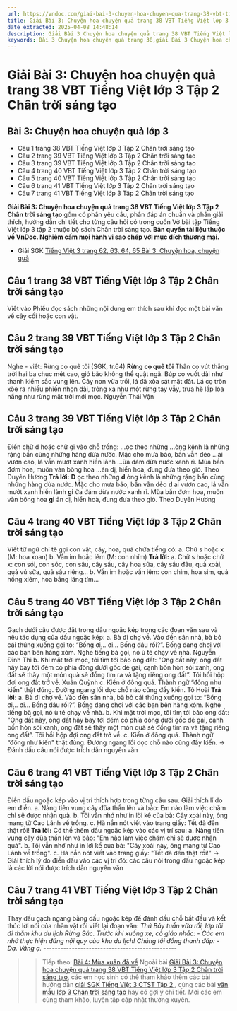 ```yaml
---
url: https://vndoc.com/giai-bai-3-chuyen-hoa-chuyen-qua-trang-38-vbt-tieng-viet-lop-3-tap-2-chan-troi-sang-tao-294675
title: Giải Bài 3: Chuyện hoa chuyện quả trang 38 VBT Tiếng Việt lớp 3 Tập 2 Chân trời sáng tạo - VnDoc.com
date_extracted: 2025-04-08 14:48:14
description: Giải Bài 3 Chuyện hoa chuyện quả trang 38 VBT Tiếng Việt lớp 3 Tập 2 CTST được biên soạn nhằm giúp các em HS đạt kết quả tốt trong quá trình làm bài tập và học tập môn Tiếng Việt lớp 3.
keywords: Bài 3 Chuyện hoa chuyện quả trang 38,giải Bài 3 Chuyện hoa chuyện quả,Bài 3 Chuyện hoa chuyện quả lớp 3,giải vbt Bài 3 Chuyện hoa chuyện quả,Bài 3 Chuyện hoa chuyện quả,tiếng việt lớp 3 chân trời sáng tạo,tiếng việt lớp 3 ctst,tiếng việt lớp 3,sách tiếng việt lớp 3,bài tập tiếng việt lớp 3
---
```


# Giải Bài 3: Chuyện hoa chuyện quả trang 38 VBT Tiếng Việt lớp 3 Tập 2 Chân trời sáng tạo
## **Bài 3: Chuyện hoa chuyện quả lớp 3**
  * Câu 1 trang 38 VBT Tiếng Việt lớp 3 Tập 2 Chân trời sáng tạo
  * Câu 2 trang 39 VBT Tiếng Việt lớp 3 Tập 2 Chân trời sáng tạo
  * Câu 3 trang 39 VBT Tiếng Việt lớp 3 Tập 2 Chân trời sáng tạo
  * Câu 4 trang 40 VBT Tiếng Việt lớp 3 Tập 2 Chân trời sáng tạo
  * Câu 5 trang 40 VBT Tiếng Việt lớp 3 Tập 2 Chân trời sáng tạo
  * Câu 6 trang 41 VBT Tiếng Việt lớp 3 Tập 2 Chân trời sáng tạo
  * Câu 7 trang 41 VBT Tiếng Việt lớp 3 Tập 2 Chân trời sáng tạo

**Giải Bài 3: Chuyện hoa chuyện quả trang 38 VBT Tiếng Việt lớp 3 Tập 2 Chân trời sáng tạo** gồm có phần yêu cầu, phần đáp án chuẩn và phần giải thích, hướng dẫn chi tiết cho từng câu hỏi có trong cuốn Vở bài tập Tiếng Việt lớp 3 tập 2 thuộc bộ  sách Chân trời sáng tạo.
**Bản quyền tài liệu thuộc về VnDoc. Nghiêm cấm mọi hành vi sao chép với mục đích thương mại.**
  * Giải SGK [Tiếng Việt 3 trang 62, 63, 64, 65 Bài 3: Chuyện hoa, chuyện quả](<https://vndoc.com/tieng-viet-3-trang-62-63-64-65-bai-3-chuyen-hoa-chuyen-qua-271747>)

## **Câu 1 trang 38 VBT Tiếng Việt lớp 3 Tập 2 Chân trời sáng tạo**
Viết vào Phiếu đọc sách những nội dung em thích sau khi đọc một bài văn về cây cối hoặc con vật.
## **Câu 2 trang 39 VBT Tiếng Việt lớp 3 Tập 2 Chân trời sáng tạo**
Nghe - viết: Rừng cọ quê tôi \(SGK, tr.64\)
**Rừng cọ quê tôi**
Thân cọ vút thẳng trời hai ba chục mét cao, gió bão không thể quật ngã. Búp cọ vuốt dài như thanh kiếm sắc vung lên. Cây non vừa trồi, lá đã xòa sát mặt đất. Lá cọ tròn xòe ra nhiều phiến nhọn dài, trông xa như một rừng tay vẫy, trưa hè lấp lóa nắng như rừng mặt trời mới mọc.
Nguyễn Thái Vận
## **Câu 3 trang 39 VBT Tiếng Việt lớp 3 Tập 2 Chân trời sáng tạo**
Điền chữ d hoặc chữ gi vào chỗ trống:
...ọc theo những ...òng kênh là những rặng bần cùng những hàng dừa nước. Mặc cho mưa bão, bần vẫn dẻo ...ai vươn cao, lá vẫn mướt xanh hiền lành ...ữa đám dừa nước xanh rì. Mùa bần đơm hoa, muôn vàn bông hoa ...ản dị, hiển hoà, đung đưa theo gió.
Theo Duyên Hương
**Trả lời:**
**D** ọc theo những **d** òng kênh là những rặng bần cùng những hàng dừa nước. Mặc cho mưa bão, bần vẫn dẻo **d** ai vươn cao, lá vẫn mướt xanh hiền lành **gi** ữa đám dừa nước xanh rì. Mùa bần đơm hoa, muôn vàn bông hoa **gi** ản dị, hiển hoà, đung đưa theo gió.
Theo Duyên Hương
## **Câu 4 trang 40 VBT Tiếng Việt lớp 3 Tập 2 Chân trời sáng tạo**
Viết từ ngữ chỉ tê gọi con vật, cây, hoa, quả chứa tiếng có:
a. Chữ s hoặc x \(M: hoa xoan\)
b. Vần im hoặc iêm \(M: con nhím\)
**Trả lời:**
a. Chữ s hoặc chữ x: con sói, con sóc, con sâu, cây sấu, cây hoa sữa, cây sầu đâu, quả xoài, quả vú sữa, quả sầu riêng...
b. Vần im hoặc vần iêm: con chim, hoa sim, quả hồng xiêm, hoa bằng lăng tím...
## **Câu 5 trang 40 VBT Tiếng Việt lớp 3 Tập 2 Chân trời sáng tạo**
Gạch dưới câu được đặt trong dấu ngoặc kép trong các đoạn văn sau và nêu tác dụng của dấu ngoặc kép:
a. Bà đi chợ về. Vào đến sân nhà, bà bỏ cái thúng xuống gọi to: “Bống ơi... ơi... Bống đâu rồi?”. Bống đang chơi với các bạn bên hàng xóm. Nghe tiếng bà gọi, nó ù té chạy về nhà.
Nguyễn Đình Thi
b. Khi mặt trời mọc, tôi tìm tới bảo ong đất: "Ong đất này, ong đất hãy bay tới đém cỏ phía đông dưới gốc dẻ gai, cạnh bốn hòn sỏi xanh, ong đất sẽ thây một món quà sẻ đồng tìm ra và tặng riêng ong đất”. Tôi hồi hộp đợi ong đất trở về.
Xuân Quỳnh
c. Kiến ở đông quá. Thành ngữ “đông như kiến" thật đúng. Đường ngang lối dọc chỗ nào cũng đầy kiến.
Tô Hoài
**Trả lời:**
a. Bà đi chợ về. Vào đến sân nhà, bà bỏ cái thúng xuống gọi to: “Bống ơi... ơi... Bống đâu rồi?”. Bống đang chơi với các bạn bên hàng xóm. Nghe tiếng bà gọi, nó ù té chạy về nhà.
b. Khi mặt trời mọc, tôi tìm tới bảo ong đất: "Ong đất này, ong đất hãy bay tới đém cỏ phía đông dưới gốc dẻ gai, cạnh bốn hòn sỏi xanh, ong đất sẽ thây một món quà sẻ đồng tìm ra và tặng riêng ong đất”. Tôi hồi hộp đợi ong đất trở về.
c. Kiến ở đông quá. Thành ngữ “đông như kiến" thật đúng. Đường ngang lối dọc chỗ nào cũng đầy kiến.
→ Đánh dấu câu nói được trích dẫn nguyên văn
## **Câu 6 trang 41 VBT Tiếng Việt lớp 3 Tập 2 Chân trời sáng tạo**
Điền dấu ngoặc kép vào vị trí thích hợp trong từng câu sau. Giải thích lí do em điền.
a. Nàng tiên vung cây đũa thần lên và bảo: Em nào làm việc chăm chỉ sẽ được nhận quà.
b. Tôi vẫn nhớ như in lời kể của bà: Cây xoài này, ông mang từ Cao Lãnh về trồng.
c. Hà nắn nót viết vào trang giấy: Tết đã đến thật rồi\!
**Trả lời:**
Có thể thêm dấu ngoặc kép vào các vị trí sau:
a. Nàng tiên vung cây đũa thần lên và bảo: "Em nào làm việc chăm chỉ sẽ được nhận quà".
b. Tôi vẫn nhớ như in lời kể của bà: "Cây xoài này, ông mang từ Cao Lãnh về trồng".
c. Hà nắn nót viết vào trang giấy: "Tết đã đến thật rồi\!"
→ Giải thích lý do điền dấu vào các vị trí đó: các câu nói trong dấu ngoặc kép là các lời nói được trích dẫn nguyên văn
## **Câu 7 trang 41 VBT Tiếng Việt lớp 3 Tập 2 Chân trời sáng tạo**
Thay dấu gạch ngang bằng dấu ngoặc kép để đánh dấu chỗ bắt đầu và kết thúc lời nói của nhân vật rồi viết lại đoạn văn:
_Thứ Bảy tuần vừa rồi, lớp tôi đi thăm khu du lịch Rừng Sác. Trước khi xuống xe, cô giáo nhắc:_
_\- Các em nhớ thực hiện đúng nội quy của khu du lịch\!_
_Chúng tôi đồng thanh đáp:_
_\- Dạ. Vâng ạ._
\-----------------------------------------------
>> Tiếp theo: [Bài 4: Mùa xuân đã về](<https://vndoc.com/giai-bai-4-mua-xuan-da-ve-trang-42-vbt-tieng-viet-lop-3-tap-2-chan-troi-sang-tao-294677>)
Ngoài bài [Giải Bài 3: Chuyện hoa chuyện quả trang 38 VBT Tiếng Việt lớp 3 Tập 2 Chân trời sáng tạo](<https://vndoc.com/giai-bai-3-chuyen-hoa-chuyen-qua-trang-38-vbt-tieng-viet-lop-3-tap-2-chan-troi-sang-tao-294675>), các em học sinh có thể tham khảo thêm các bài hướng dẫn [ giải SGK Tiếng Việt 3 CTST Tập 2 ](<https://vndoc.com/tieng-viet-lop-3-ctst-tap2>) , cùng các bài [ văn mẫu lớp 3 Chân trời sáng tạo ](<https://vndoc.com/tap-lam-van-lop-3ctst>) hay có gợi ý chi tiết. Mời các em cùng tham khảo, luyện tập cập nhật thường xuyên.
